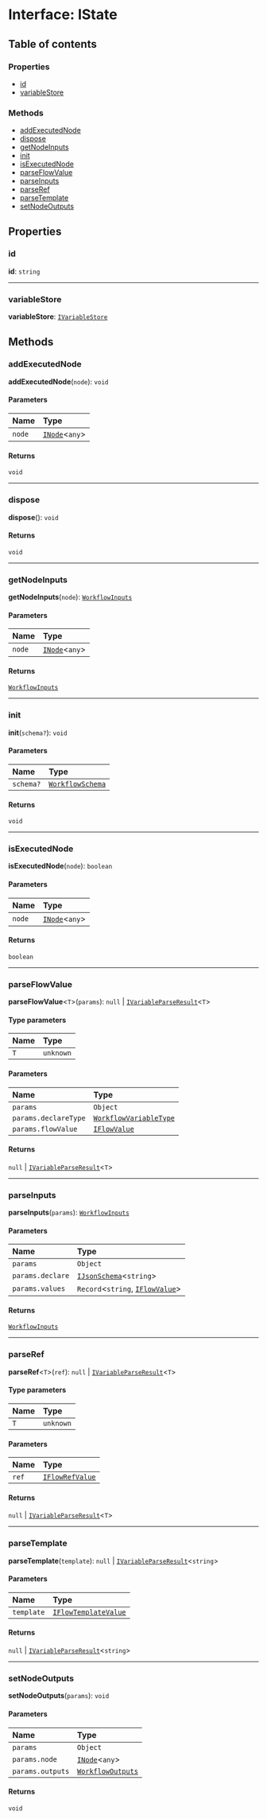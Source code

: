 # Interface: IState

## Table of contents

### Properties

* [id](/auto-docs/interface/interfaces/IState.md#id)
* [variableStore](/auto-docs/interface/interfaces/IState.md#variablestore)

### Methods

* [addExecutedNode](/auto-docs/interface/interfaces/IState.md#addexecutednode)
* [dispose](/auto-docs/interface/interfaces/IState.md#dispose)
* [getNodeInputs](/auto-docs/interface/interfaces/IState.md#getnodeinputs)
* [init](/auto-docs/interface/interfaces/IState.md#init)
* [isExecutedNode](/auto-docs/interface/interfaces/IState.md#isexecutednode)
* [parseFlowValue](/auto-docs/interface/interfaces/IState.md#parseflowvalue)
* [parseInputs](/auto-docs/interface/interfaces/IState.md#parseinputs)
* [parseRef](/auto-docs/interface/interfaces/IState.md#parseref)
* [parseTemplate](/auto-docs/interface/interfaces/IState.md#parsetemplate)
* [setNodeOutputs](/auto-docs/interface/interfaces/IState.md#setnodeoutputs)

## Properties

### id

**id**: `string`

***

### variableStore

**variableStore**: [`IVariableStore`](/auto-docs/interface/interfaces/IVariableStore.md)

## Methods

### addExecutedNode

**addExecutedNode**(`node`): `void`

#### Parameters

| Name | Type |
| :------ | :------ |
| `node` | [`INode`](/auto-docs/interface/interfaces/INode.md)<`any`> |

#### Returns

`void`

***

### dispose

**dispose**(): `void`

#### Returns

`void`

***

### getNodeInputs

**getNodeInputs**(`node`): [`WorkflowInputs`](/auto-docs/interface/types/WorkflowInputs.md)

#### Parameters

| Name | Type |
| :------ | :------ |
| `node` | [`INode`](/auto-docs/interface/interfaces/INode.md)<`any`> |

#### Returns

[`WorkflowInputs`](/auto-docs/interface/types/WorkflowInputs.md)

***

### init

**init**(`schema?`): `void`

#### Parameters

| Name | Type |
| :------ | :------ |
| `schema?` | [`WorkflowSchema`](/auto-docs/interface/interfaces/WorkflowSchema.md) |

#### Returns

`void`

***

### isExecutedNode

**isExecutedNode**(`node`): `boolean`

#### Parameters

| Name | Type |
| :------ | :------ |
| `node` | [`INode`](/auto-docs/interface/interfaces/INode.md)<`any`> |

#### Returns

`boolean`

***

### parseFlowValue

**parseFlowValue**<`T`>(`params`): `null` | [`IVariableParseResult`](/auto-docs/interface/interfaces/IVariableParseResult.md)<`T`>

#### Type parameters

| Name | Type |
| :------ | :------ |
| `T` | `unknown` |

#### Parameters

| Name | Type |
| :------ | :------ |
| `params` | `Object` |
| `params.declareType` | [`WorkflowVariableType`](/auto-docs/interface/enums/WorkflowVariableType.md) |
| `params.flowValue` | [`IFlowValue`](/auto-docs/interface/types/IFlowValue.md) |

#### Returns

`null` | [`IVariableParseResult`](/auto-docs/interface/interfaces/IVariableParseResult.md)<`T`>

***

### parseInputs

**parseInputs**(`params`): [`WorkflowInputs`](/auto-docs/interface/types/WorkflowInputs.md)

#### Parameters

| Name | Type |
| :------ | :------ |
| `params` | `Object` |
| `params.declare` | [`IJsonSchema`](/auto-docs/interface/interfaces/IJsonSchema.md)<`string`> |
| `params.values` | `Record`<`string`, [`IFlowValue`](/auto-docs/interface/types/IFlowValue.md)> |

#### Returns

[`WorkflowInputs`](/auto-docs/interface/types/WorkflowInputs.md)

***

### parseRef

**parseRef**<`T`>(`ref`): `null` | [`IVariableParseResult`](/auto-docs/interface/interfaces/IVariableParseResult.md)<`T`>

#### Type parameters

| Name | Type |
| :------ | :------ |
| `T` | `unknown` |

#### Parameters

| Name | Type |
| :------ | :------ |
| `ref` | [`IFlowRefValue`](/auto-docs/interface/interfaces/IFlowRefValue.md) |

#### Returns

`null` | [`IVariableParseResult`](/auto-docs/interface/interfaces/IVariableParseResult.md)<`T`>

***

### parseTemplate

**parseTemplate**(`template`): `null` | [`IVariableParseResult`](/auto-docs/interface/interfaces/IVariableParseResult.md)<`string`>

#### Parameters

| Name | Type |
| :------ | :------ |
| `template` | [`IFlowTemplateValue`](/auto-docs/interface/interfaces/IFlowTemplateValue.md) |

#### Returns

`null` | [`IVariableParseResult`](/auto-docs/interface/interfaces/IVariableParseResult.md)<`string`>

***

### setNodeOutputs

**setNodeOutputs**(`params`): `void`

#### Parameters

| Name | Type |
| :------ | :------ |
| `params` | `Object` |
| `params.node` | [`INode`](/auto-docs/interface/interfaces/INode.md)<`any`> |
| `params.outputs` | [`WorkflowOutputs`](/auto-docs/interface/types/WorkflowOutputs.md) |

#### Returns

`void`
